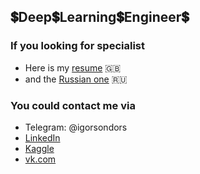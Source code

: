 ## :heavy_dollar_sign:Deep:heavy_dollar_sign:Learning:heavy_dollar_sign:Engineer:heavy_dollar_sign:

### If you looking for specialist

- Here is my [resume](https://drive.google.com/file/d/1zw4LhN6vU5K05VGX4VjRvJUQ1y878xMK/view?usp=sharing) :uk:
- and the [Russian one](https://drive.google.com/file/d/1yfmMdDfeKFHn6PZGo1KMCBAfsh8-wbQV/view?usp=sharing) :ru: 

### You could contact me via

- Telegram: @igorsondors
- [LinkedIn](https://www.linkedin.com/in/igor-sondors-06ba07b7/)
- [Kaggle](https://www.kaggle.com/igorsondors)
- [vk.com](https://vk.com/go_behind_nanowires)

<!--
**IgorSondors/IgorSondors** is a ✨ _special_ ✨ repository because its `README.md` (this file) appears on your GitHub profile.




- 🔭 
- 🌱 
- 👯 
- 💬 
- 📫 
- 😄 
- ⚡ 
👋
:heavy_dollar_sign:
-->
